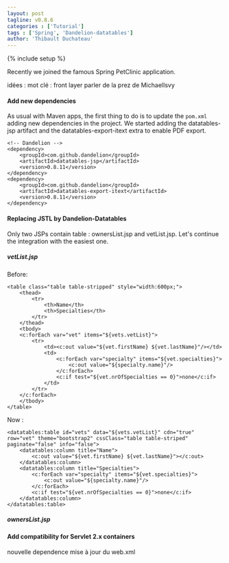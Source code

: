 ```yaml
---
layout: post
tagline: v0.8.6
categories : ['Tutorial']
tags : ['Spring', 'Dandelion-datatables']
author: 'Thibault Duchateau'
---
```

{% include setup %}

Recently we joined the famous Spring PetClinic application.

idées :
mot clé : front layer
parler de la prez de MichaelIsvy

#### Add new dependencies
As usual with Maven apps, the first thing to do is to update the `pom.xml` adding new dependencies in the project. We started adding the datatables-jsp artifact and the datatables-export-itext extra to enable PDF export.

    <!-- Dandelion -->
    <dependency>
        <groupId>com.github.dandelion</groupId>
        <artifactId>datatables-jsp</artifactId>
        <version>0.8.11</version>
    </dependency>
    <dependency>
        <groupId>com.github.dandelion</groupId>
        <artifactId>datatables-export-itext</artifactId>
        <version>0.8.11</version>
    </dependency>

#### Replacing JSTL by Dandelion-Datatables
Only two JSPs contain table : ownersList.jsp and vetList.jsp. Let's continue the integration with the easiest one.

##### vetList.jsp
Before:

    <table class="table table-stripped" style="width:600px;">
        <thead>
            <tr>
                <th>Name</th>
                <th>Specialties</th>
            </tr>
        </thead>
        <tbody>
        <c:forEach var="vet" items="${vets.vetList}">
            <tr>
                <td><c:out value="${vet.firstName} ${vet.lastName}"/></td>
                <td>
                    <c:forEach var="specialty" items="${vet.specialties}">
                        <c:out value="${specialty.name}"/>
                    </c:forEach>
                    <c:if test="${vet.nrOfSpecialties == 0}">none</c:if>
                </td>
            </tr>
        </c:forEach>
        </tbody>
    </table>

Now :

    <datatables:table id="vets" data="${vets.vetList}" cdn="true" row="vet" theme="bootstrap2" cssClass="table table-striped" paginate="false" info="false">
        <datatables:column title="Name">
            <c:out value="${vet.firstName} ${vet.lastName}"></c:out>
        </datatables:column>
        <datatables:column title="Specialties">
            <c:forEach var="specialty" items="${vet.specialties}">
                <c:out value="${specialty.name}"/>
            </c:forEach>
            <c:if test="${vet.nrOfSpecialties == 0}">none</c:if>
        </datatables:column>
    </datatables:table>

##### ownersList.jsp


#### Add compatibility for Servlet 2.x containers

nouvelle dependence
mise à jour du web.xml
